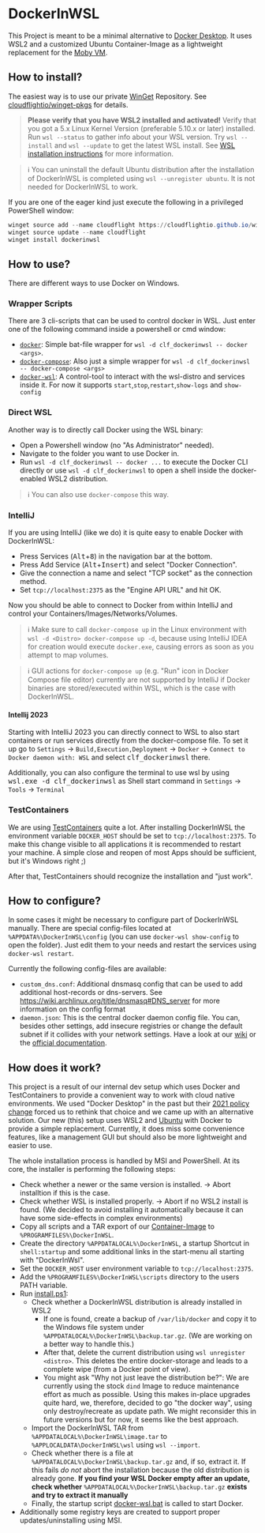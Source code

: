 # DockerInWSL

This Project is meant to be a minimal alternative to [Docker Desktop](https://docs.docker.com/desktop/windows/install/). It uses WSL2 and a customized Ubuntu Container-Image as a lightweight replacement for the [Moby VM](https://docs.microsoft.com/en-us/virtualization/windowscontainers/deploy-containers/linux-containers).

## How to install?

The easiest way is to use our private [WinGet](https://www.microsoft.com/p/app-installer/9nblggh4nns1#activetab=pivot:overviewtab) Repository. See [cloudflightio/winget-pkgs](https://github.com/cloudflightio/winget-pkgs) for details. 

> **Please verify that you have WSL2 installed and activated!** Verify that you got a 5.x Linux Kernel Version (preferable 5.10.x or later) installed. Run `wsl --status` to gather info about your WSL version. Try `wsl --install` and `wsl --update` to get the latest WSL install. See [WSL installation instructions](https://docs.microsoft.com/en-us/windows/wsl/install) for more information.

> :information_source: You can uninstall the default Ubuntu distribution after the installation of DockerInWSL is completed using `wsl --unregister ubuntu`. It is not needed for DockerInWSL to work.

If you are one of the eager kind just execute the following in a privileged PowerShell window:

```powershell
winget source add --name cloudflight https://cloudflightio.github.io/winget-pkgs
winget source update --name cloudflight
winget install dockerinwsl
```

## How to use?

There are different ways to use Docker on Windows. 

### Wrapper Scripts

There are 3 cli-scripts that can be used to control docker in WSL. Just enter one of the following command inside a powershell or cmd window:

* [`docker`](msi/scripts/docker.bat): Simple bat-file wrapper for `wsl -d clf_dockerinwsl -- docker <args>`.
* [`docker-compose`](msi/scripts/docker-compose.bat): Also just a simple wrapper for `wsl -d clf_dockerinwsl -- docker-compose <args>`
* [`docker-wsl`](msi/scripts/docker-wsl.bat): A control-tool to interact with the wsl-distro and services inside it. For now it supports `start`,`stop`,`restart`,`show-logs` and `show-config`

### Direct WSL

Another way is to directly call Docker using the WSL binary:

* Open a Powershell window (no "As Administrator" needed).
* Navigate to the folder you want to use Docker in.
* Run `wsl -d clf_dockerinwsl -- docker ...` to execute the Docker CLI directly or
  use `wsl -d clf_dockerinwsl` to open a shell inside the docker-enabled WSL2 distribution.

> :information_source: You can also use `docker-compose` this way.

### IntelliJ

If you are using IntelliJ (like we do) it is quite easy to enable Docker with DockerInWSL:

* Press Services (<kbd>Alt</kbd>+<kbd>8</kbd>) in the navigation bar at the bottom.
* Press Add Service (<kbd>Alt</kbd>+<kbd>Insert</kbd>) and select "Docker Connection".
* Give the connection a name and select "TCP socket" as the connection method.
* Set `tcp://localhost:2375` as the "Engine API URL" and hit OK.

Now you should be able to connect to Docker from within IntelliJ and control your Containers/Images/Networks/Volumes.

> :information_source: Make sure to call `docker-compose up` in the Linux environment with `wsl -d <Distro> docker-compose up -d`,
> because using IntelliJ IDEA for creation would execute `docker.exe`, causing errors as soon as you attempt to map volumes.

> :information_source: GUI actions for `docker-compose up` (e.g. "Run" icon in Docker Compose file editor)
> currently are not supported by IntelliJ if Docker binaries are stored/executed within WSL, which is the case with DockerInWSL.

#### Intellij 2023
Starting with IntelliJ 2023 you can directly connect to WSL to also start containers or run services directly from the docker-compose file. To set it up go to `Settings` -> `Build,Execution,Deployment` -> `Docker` -> `Connect to Docker daemon with: WSL` and select <kbd>clf_dockerinwsl</kbd> there.

Additionally, you can also configure the terminal to use wsl by using <kbd>wsl.exe -d clf_dockerinwsl</kbd> as Shell start command in `Settings` -> `Tools` -> `Terminal`


### TestContainers

We are using [TestContainers](https://www.testcontainers.org/) quite a lot. After installing DockerInWSL
the environment variable `DOCKER_HOST` should be set to `tcp://localhost:2375`.
To make this change visible to all applications it is recommended to restart your machine.
A simple close and reopen of most Apps should be sufficient, but it's Windows right ;)

After that, TestContainers should recognize the installation and "just work".

## How to configure?

In some cases it might be necessary to configure part of DockerInWSL manually. There are special config-files located at `%APPDATA%\DockerInWSL\config` (you can use `docker-wsl show-config` to open the folder). Just edit them to your needs and restart the services using `docker-wsl restart`.

Currently the following config-files are available:

* `custom_dns.conf`: Additional dnsmasq config that can be used to add additional host-records or dns-servers. See https://wiki.archlinux.org/title/dnsmasq#DNS_server for more information on the config format
* `daemon.json`: This is the central docker daemon config file. You can, besides other settings, add insecure registries or change the default subnet if it collides with your network settings. Have a look at our [wiki](https://github.com/cloudflightio/dockerinwsl/wiki) or the [official documentation](https://docs.docker.com/engine/reference/commandline/dockerd/#daemon-configuration-file).

## How does it work?

This project is a result of our internal dev setup which uses Docker and TestContainers to provide a convenient way to work with cloud native environments.
We used "Docker Desktop" in the past but their [2021 policy change](https://www.docker.com/blog/updating-product-subscriptions/) forced us to rethink that choice and we came up with an alternative solution.
Our new (this) setup uses WSL2 and [Ubuntu](https://ubuntu.com/) with Docker to provide a simple replacement.
Currently, it does miss some convenience features, like a management GUI but should also be more lightweight and easier to use.

The whole installation process is handled by MSI and PowerShell. At its core, the installer is performing the following steps:

* Check whether a newer or the same version is installed. → Abort installtion if this is the case.
* Check whether WSL is installed properly. → Abort if no WSL2 install is found. (We decided to avoid installing it automatically because it can have some side-effects in complex environments)
* Copy all scripts and a TAR export of our [Container-Image](docker/Dockerfile) to `%PROGRAMFILES%\DockerInWSL`.
* Create the directory `%APPDATALOCAL%\DockerInWSL`, a startup Shortcut in `shell:startup` and some additional links in the start-menu all starting with "DockerInWsl".
* Set the `DOCKER_HOST` user environment variable to `tcp://localhost:2375`.
* Add the `%PROGRAMFILES%\DockerInWSL\scripts` directory to the users PATH variable.
* Run [install.ps1](msi/InstallScripts/install.ps1):
  * Check whether a DockerInWSL distribution is already installed in WSL2
    * If one is found, create a backup of `/var/lib/docker` and copy it to the Windows file system under `%APPDATALOCAL%\DockerInWSL\backup.tar.gz`. (We are working on a better way to handle this.)
    * After that, delete the current distribution using `wsl unregister <distro>`. This deletes the entire docker-storage and leads to a complete wipe (from a Docker point of view).
    * You might ask "Why not just leave the distribution be?": We are currently using the stock `dind` Image to reduce maintenance effort as much as possible. Using this makes in-place upgrades quite hard, we, therefore, decided to go "the docker way", using only destroy/recreate as update path. We might reconsider this in future versions but for now, it seems like the best approach.
  * Import the DockerInWSL TAR from `%APPDATALOCAL%\DockerInWSL\image.tar` to `%APPLOCALDATA\DockerInWSL\wsl` using `wsl --import`.
  * Check whether there is a file at `%APPDATALOCAL%\DockerInWSL\backup.tar.gz` and, if so, extract it. If this fails *do not* abort the installation because the old distribution is already gone. **If you find your WSL Docker empty after an update, check whether** `%APPDATALOCAL%\DockerInWSL\backup.tar.gz` **exists and try to extract it manually**
  * Finally, the startup script [docker-wsl.bat](msi/scripts/docker-wsl.bat) is called to start Docker.
* Additionally some registry keys are created to support proper updates/uninstalling using MSI.
